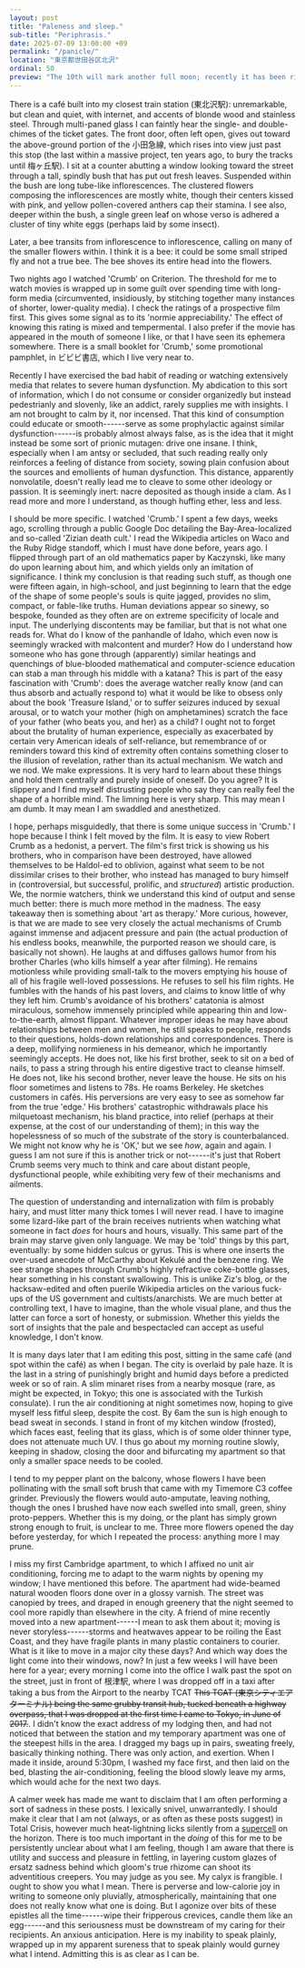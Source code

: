 ```yaml
---
layout: post
title: "Paleness and sleep."
sub-title: "Periphrasis."
date: 2025-07-09 13:00:00 +09
permalink: "/panicle/"
location: "東京都世田谷区北沢"
ordinal: 50
preview: "The 10th will mark another full moon; recently it has been rising just after I return home from work: low, yellowed, and cloaked in nimbus."
---
```


There is a café built into my closest train station (東北沢駅): unremarkable, but clean and quiet, with internet, and accents of blonde wood and stainless steel. Through multi-paned glass I can faintly hear the single- and double-chimes of the ticket gates. The front door, often left open, gives out toward the above-ground portion of the 小田急線, which rises into view just past this stop (the last within a massive project, ten years ago, to bury the tracks until 梅ヶ丘駅). I sit at a counter abutting a window looking toward the street through a tall, spindly bush that has put out fresh leaves. Suspended within the bush are long tube-like inflorescences. The clustered flowers composing the inflorescences are mostly white, though their centers kissed with pink, and yellow pollen-covered anthers cap their stamina. I see also, deeper within the bush, a single green leaf on whose verso is adhered a cluster of tiny white eggs (perhaps laid by some insect).

Later, a bee transits from inflorescence to inflorescence, calling on many of the smaller flowers within. I think it is a bee: it could be some small striped fly and not a true bee. The bee shoves its entire head into the flowers.

Two nights ago I watched 'Crumb' on Criterion. The threshold for me to watch movies is wrapped up in some guilt over spending time with long-form media (circumvented, insidiously, by stitching together many instances of shorter, lower-quality media). I check the ratings of a prospective film first. This gives some signal as to its 'normie appreciability.' The effect of knowing this rating is mixed and tempermental. I also prefer if the movie has appeared in the mouth of someone I like, or that I have seen its ephemera somewhere. There is a small booklet for 'Crumb,' some promotional pamphlet, in ビビビ書店, which I live very near to.

Recently I have exercised the bad habit of reading or watching extensively media that relates to severe human dysfunction. My abdication to this sort of information, which I do not consume or consider organizedly but instead pedestrianly and slovenly, like an addict, rarely supplies me with insights. I am not brought to calm by it, nor incensed. That this kind of consumption could educate or smooth------serve as some prophylactic against similar dysfunction------is probably almost always false, as is the idea that it might instead be some sort of prionic mutagen: drive one insane. I think, especially when I am antsy or secluded, that such reading really only reinforces a feeling of distance from society, sowing plain confusion about the sources and emollients of human dysfunction. This distance, apparently nonvolatile, doesn't really lead me to cleave to some other ideology or passion. It is seemingly inert: nacre deposited as though inside a clam. As I read more and more I understand, as though huffing ether, less and less.

I should be more specific. I watched 'Crumb.' I spent a few days, weeks ago, scrolling through a public Google Doc detailing the Bay-Area-localized and so-called 'Zizian death cult.' I read the Wikipedia articles on Waco and the Ruby Ridge standoff, which I must have done before, years ago. I flipped through part of an old mathematics paper by Kaczynski, like many do upon learning about him, and which yields only an imitation of significance. I think my conclusion is that reading such stuff, as though one were fifteen again, in high-school, and just beginning to learn that the edge of the shape of some people's souls is quite jagged, provides no slim, compact, or fable-like truths. Human deviations appear so sinewy, so bespoke, founded as they often are on extreme specificity of locale and input. The underlying discontents may be familiar, but that is not what one reads for. What do I know of the panhandle of Idaho, which even now is seemingly wracked with malcontent and murder? How do I understand how someone who has gone through (apparently) similar heatings and quenchings of blue-blooded mathematical and computer-science education can stab a man through his middle with a katana? This is part of the easy fascination with 'Crumb': does the average watcher really know (and can thus absorb and actually respond to) what it would be like to obsess only about the book 'Treasure Island,' or to suffer seizures induced by sexual arousal, or to watch your mother (high on amphetamines) scratch the face of your father (who beats you, and her) as a child? I ought not to forget about the brutality of human experience, especially as exacerbated by certain very American ideals of self-reliance, but remembrance of or reminders toward this kind of extremity often contains something closer to the illusion of revelation, rather than its actual mechanism. We watch and we nod. We make expressions. It is very hard to learn about these things and hold them centrally and purely inside of oneself. Do you agree? It is slippery and I find myself distrusting people who say they can really feel the shape of a horrible mind. The limning here is very sharp. This may mean I am dumb. It may mean I am swaddled and anesthetized.

I hope, perhaps misguidedly, that there is some unique success in 'Crumb.' I hope because I think I felt moved by the film. It is easy to view Robert Crumb as a hedonist, a pervert. The film's first trick is showing us his brothers, who in comparison have been destroyed, have allowed themselves to be Haldol-ed to oblivion, against what seem to be not dissimilar crises to their brother, who instead has managed to bury himself in (controversial, but successful, prolific, and *structured*) artistic production. We, the normie watchers, think we understand this kind of output and sense much better: there is much more method in the madness. The easy takeaway then is something about 'art as therapy.' More curious, however, is that we are made to see very closely the actual mechanisms of Crumb against immense and adjacent pressure and pain (the actual production of his endless books, meanwhile, the purported reason we should care, is basically not shown). He laughs at and diffuses gallows humor from his brother Charles (who kills himself a year after filming). He remains motionless while providing small-talk to the movers emptying his house of all of his fragile well-loved possessions. He refuses to sell his film rights. He fumbles with the hands of his past lovers, and claims to know little of why they left him. Crumb's avoidance of his brothers' catatonia is almost miraculous, somehow immensely principled while appearing thin and low-to-the-earth, almost flippant. Whatever improper ideas he may have about relationships between men and women, he still speaks to people, responds to their questions, holds-down relationships and correspondences. There is a deep, mollifying normieness in his demeanor, which he importantly seemingly accepts. He does not, like his first brother, seek to sit on a bed of nails, to pass a string through his entire digestive tract to cleanse himself. He does not, like his second brother, never leave the house. He sits on his floor sometimes and listens to 78s. He roams Berkeley. He sketches customers in cafés. His perversions are very easy to see as somehow far from the true 'edge.' His brothers' catastrophic withdrawals place his milquetoast mechanism, his bland practice, into relief (perhaps at their expense, at the cost of our understanding of them); in this way the hopelessness of so much of the substrate of the story is counterbalanced. We might not know why he is 'OK,' but we see *how*, again and again. I guess I am not sure if this is another trick or not------it's just that Robert Crumb seems very much to think and care about distant people, dysfunctional people, while exhibiting very few of their mechanisms and ailments.

The question of understanding and internalization with film is probably hairy, and must litter many thick tomes I will never read. I have to imagine some lizard-like part of the brain receives nutrients when watching what someone in fact *does* for hours and hours, visually. This same part of the brain may starve given only language. We may be 'told' things by this part, eventually: by some hidden sulcus or gyrus. This is where one inserts the over-used anecdote of McCarthy about Kekulé and the benzene ring. We see strange shapes through Crumb's highly refractive coke-bottle glasses, hear something in his constant swallowing. This is unlike Ziz's blog, or the hacksaw-edited and often puerile Wikipedia articles on the various fuck-ups of the US government and cultists/anarchists. We are much better at controlling text, I have to imagine, than the whole visual plane, and thus the latter can force a sort of honesty, or submission. Whether this yields the sort of insights that the pale and bespectacled can accept as useful knowledge, I don't know.

It is many days later that I am editing this post, sitting in the same café (and spot within the café) as when I began. The city is overlaid by pale haze. It is the last in a string of punishingly bright and humid days before a predicted week or so of rain. A slim minaret rises from a nearby mosque (rare, as might be expected, in Tokyo; this one is associated with the Turkish consulate). I run the air conditioning at night sometimes now, hoping to give myself less fitful sleep, despite the cost. By 6am the sun is high enough to bead sweat in seconds. I stand in front of my kitchen window (frosted), which faces east, feeling that its glass, which is of some older thinner type, does not attenuate much UV. I thus go about my morning routine slowly, keeping in shadow, closing the door and bifurcating my apartment so that only a smaller space needs to be cooled.

I tend to my pepper plant on the balcony, whose flowers I have been pollinating with the small soft brush that came with my Timemore C3 coffee grinder. Previously the flowers would auto-amputate, leaving nothing, though the ones I brushed have now each swelled into small, green, shiny proto-peppers. Whether this is my doing, or the plant has simply grown strong enough to fruit, is unclear to me. Three more flowers opened the day before yesterday, for which I repeated the process: anything more I may prune.

I miss my first Cambridge apartment, to which I affixed no unit air conditioning, forcing me to adapt to the warm nights by opening my window; I have mentioned this before. The apartment had wide-beamed natural wooden floors done over in a glossy varnish. The street was canopied by trees, and draped in enough greenery that the night seemed to cool more rapidly than elsewhere in the city. A friend of mine recently moved into a new apartment------I mean to ask them about it; moving is never storyless------storms and heatwaves appear to be roiling the East Coast, and they have fragile plants in many plastic containers to courier. What is it like to move in a major city these days? And which way does the light come into their windows, now? In just a few weeks I will have been here for a year; every morning I come into the office I walk past the spot on the street, just in front of 根津駅, where I was dropped off in a taxi after taking a bus from the Airport to the nearby TCAT ~~This TCAT (東京シティエアターミナル) being the same grubby transit hub, tucked beneath a highway overpass, that I was dropped at the first time I came to Tokyo, in June of 2017.~~. I didn't know the exact address of my lodging then, and had not noticed that between the station and my temporary apartment was one of the steepest hills in the area. I dragged my bags up in pairs, sweating freely, basically thinking nothing. There was only action, and exertion. When I made it inside, around 5:30pm, I washed my face first, and then laid on the bed, blasting the air-conditioning, feeling the blood slowly leave my arms, which would ache for the next two days.

A calmer week has made me want to disclaim that I am often performing a sort of sadness in these posts. I lexically snivel, unwarrantedly. I should make it clear that I am not (always, or as often as these posts suggest) in Total Crisis, however much heat-lightning licks silently from a [supercell](https://en.wikipedia.org/wiki/File:Supercell02.svg) on the horizon. There is too much important in the *doing* of this for me to be persistently unclear about what I am feeling, though I am aware that there is utility and success and pleasure in fettling, in layering custom glazes of ersatz sadness behind which gloom's true rhizome can shoot its adventitious creepers. You may judge as you see. My calyx is frangible. I ought to show you what I mean. There is perverse and low-calorie joy in writing to someone only pluvially, atmospherically, maintaining that one does not really know what one is doing. But I agonize over bits of these epistles all the time------wipe their fripperous crevices, candle them like an egg------and this seriousness must be downstream of my caring for their recipients. An anxious anticipation. Here is my inability to speak plainly, wrapped up in my apparent sureness that to speak plainly would gurney what I intend. Admitting this is as clear as I can be.
